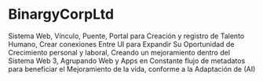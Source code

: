 # BinargyCorpLtd
Sistema Web, Vínculo, Puente, Portal para Creación y registro de Talento Humano, Crear conexiones Entre UI para Expandir Su Oportunidad de Crecimiento personal y laboral, Creando un mejoramiento dentro del Sistema Web 3, Agrupando Web y Apps en Constante flujo de metadatos para beneficiar el Mejoramiento de la vida, conforme a la Adaptación de (AI)
